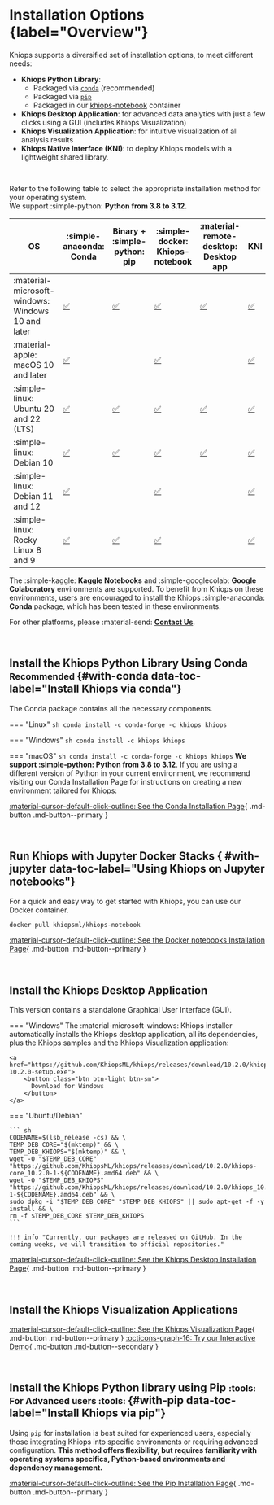 # Installation Options {label="Overview"}

Khiops supports a diversified set of installation options, to meet different needs:

  - **Khiops Python Library**:
    - Packaged via [`conda`][conda] (recommended)
    - Packaged via [`pip`][pip]
    - Packaged in our [khiops-notebook][notebooks] container
  - **Khiops Desktop Application**: for advanced data analytics with just a few clicks using a GUI (includes Khiops Visualization)
  - **Khiops Visualization Application**: for intuitive visualization of all analysis results
  - **Khiops Native Interface (KNI)**: to deploy Khiops models with a lightweight shared library. 

  [conda]: #with-conda
  [pip]: #with-pip
  [notebooks]: #with-jupyter
  [nocode]: nocode.md
  [kni]: kni.md

<br>

Refer to the following table to select the appropriate installation method for your operating system. <br>We support :simple-python: **Python from 3.8 to 3.12.**

| OS                                                | :simple-anaconda: Conda          | Binary + :simple-python: pip   | :simple-docker: Khiops-notebook      | :material-remote-desktop: Desktop app | KNI                       |
| ------------------------------------------------- | -------------------------------- | ------------------------------ | ------------------------------------ | ------------------------------------- | ------------------------- |
| :material-microsoft-windows: Windows 10 and later | [:white_check_mark:][conda_page] | [:white_check_mark:][pip_page] | [:white_check_mark:][notebooks_page] | [:white_check_mark:][nocode]          | [:white_check_mark:][kni] |
| :material-apple: macOS 10 and later               | [:white_check_mark:][conda_page] |                                | [:white_check_mark:][notebooks_page] |                                       | [:white_check_mark:][kni] |
| :simple-linux: Ubuntu 20 and 22 (LTS)             | [:white_check_mark:][conda_page] | [:white_check_mark:][pip_page] | [:white_check_mark:][notebooks_page] | [:white_check_mark:][nocode]          | [:white_check_mark:][kni] |
| :simple-linux: Debian 10                          | [:white_check_mark:][conda_page] | [:white_check_mark:][pip_page] | [:white_check_mark:][notebooks_page] | [:white_check_mark:][nocode]          | [:white_check_mark:][kni] |
| :simple-linux: Debian 11 and 12                   | [:white_check_mark:][conda_page] |                                | [:white_check_mark:][notebooks_page] |                                       | [:white_check_mark:][kni] |
| :simple-linux: Rocky Linux 8 and 9                      | [:white_check_mark:][conda_page] | [:white_check_mark:][pip_page] | [:white_check_mark:][notebooks_page] |                                       | [:white_check_mark:][kni] |

The :simple-kaggle: **Kaggle Notebooks** and :simple-googlecolab: **Google Colaboratory** environments are supported. To benefit from Khiops on these environments, users are encouraged to install the Khiops :simple-anaconda: **Conda** package, which has been tested in these environments.

For other platforms, please :material-send: **[Contact Us][contact]**.

  [conda_page]: conda.md
  [pip_page]: pip.md
  [notebooks_page]: khiops-notebook.md
  [nocode]: nocode.md
  [contact]: ../contact.md

<br>

## Install the Khiops Python Library Using Conda <small> Recommended </small> {#with-conda data-toc-label="Install Khiops via conda"}

The Conda package contains all the necessary components. 

=== "Linux"
    ``` sh
    conda install -c conda-forge -c khiops khiops
    ```
    
=== "Windows"
    ``` sh
    conda install -c khiops khiops
    ```

=== "macOS"
    ``` sh
    conda install -c conda-forge -c khiops khiops
    ```
**We support :simple-python: Python from 3.8 to 3.12**. If you are using a different version of Python in your current environment, we recommend visiting our Conda Installation Page for instructions on creating a new environment tailored for Khiops:

[:material-cursor-default-click-outline: See the Conda Installation Page](conda.md){ .md-button .md-button--primary }

<br>



## Run Khiops with Jupyter Docker Stacks { #with-jupyter  data-toc-label="Using Khiops on Jupyter notebooks"}

For a quick and easy way to get started with Khiops, you can use our Docker container.

```bash
docker pull khiopsml/khiops-notebook
```

[:material-cursor-default-click-outline: See the Docker notebooks Installation Page](khiops-notebook.md){ .md-button .md-button--primary }

<br>
  
## Install the Khiops Desktop Application

This version contains a standalone Graphical User Interface (GUI). 


=== "Windows"
    The :material-microsoft-windows: Khiops installer automatically installs the Khiops desktop application, all its dependencies, plus the Khiops samples and the Khiops Visualization application:

    <a href="https://github.com/KhiopsML/khiops/releases/download/10.2.0/khiops-10.2.0-setup.exe">
        <button class="btn btn-light btn-sm">
          Download for Windows
        </button>
    </a>
    
=== "Ubuntu/Debian"
    
    ``` sh
    CODENAME=$(lsb_release -cs) && \
    TEMP_DEB_CORE="$(mktemp)" && \
    TEMP_DEB_KHIOPS="$(mktemp)" && \
    wget -O "$TEMP_DEB_CORE" "https://github.com/KhiopsML/khiops/releases/download/10.2.0/khiops-core_10.2.0-1-${CODENAME}.amd64.deb" && \
    wget -O "$TEMP_DEB_KHIOPS" "https://github.com/KhiopsML/khiops/releases/download/10.2.0/khiops_10.2.0-1-${CODENAME}.amd64.deb" && \
    sudo dpkg -i "$TEMP_DEB_CORE" "$TEMP_DEB_KHIOPS" || sudo apt-get -f -y install && \
    rm -f $TEMP_DEB_CORE $TEMP_DEB_KHIOPS
    ```

    !!! info "Currently, our packages are released on GitHub. In the coming weeks, we will transition to official repositories."

    
[:material-cursor-default-click-outline: See the Khiops Desktop Installation Page](nocode.md){ .md-button .md-button--primary }

<br>

## Install the Khiops Visualization Applications

[:material-cursor-default-click-outline: See the Khiops Visualization Page](visualization.md){ .md-button .md-button--primary } [:octicons-graph-16: Try our Interactive Demo](demovisualization.md){ .md-button .md-button--secondary }

<br>

## Install the Khiops Python library using Pip  <small> :tools: For Advanced users :tools: </small> {#with-pip data-toc-label="Install Khiops via pip"}

Using `pip` for installation is best suited for experienced users, especially those integrating Khiops into specific environments or requiring advanced configuration. **This method offers flexibility, but requires familiarity with operating systems specifics, Python-based environments and dependency management.**

[:material-cursor-default-click-outline: See the Pip Installation Page](pip.md){ .md-button .md-button--primary }

